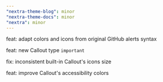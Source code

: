 ```yaml
---
"nextra-theme-blog": minor
"nextra-theme-docs": minor
"nextra": minor
---
```


feat: adapt colors and icons from original GitHub alerts syntax

feat: new Callout type `important`

fix: inconsistent built-in Callout's icons size

feat: improve Callout's accessibility colors
